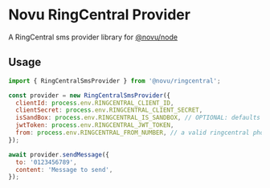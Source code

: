# Novu RingCentral Provider

A RingCentral sms provider library for [@novu/node](https://github.com/khulnasoft/teleflow)

## Usage

```javascript
import { RingCentralSmsProvider } from '@novu/ringcentral';

const provider = new RingCentralSmsProvider({
  clientId: process.env.RINGCENTRAL_CLIENT_ID,
  clientSecret: process.env.RINGCENTRAL_CLIENT_SECRET,
  isSandBox: process.env.RINGCENTRAL_IS_SANDBOX, // OPTIONAL: defaults to false
  jwtToken: process.env.RINGCENTRAL_JWT_TOKEN,
  from: process.env.RINGCENTRAL_FROM_NUMBER, // a valid ringcentral phone number
});

await provider.sendMessage({
  to: '0123456789',
  content: 'Message to send',
});
```

